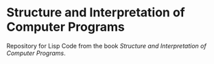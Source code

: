 # Structure and Interpretation of Computer Programs

Repository for Lisp Code from the book *Structure and Interpretation of Computer Programs*.
